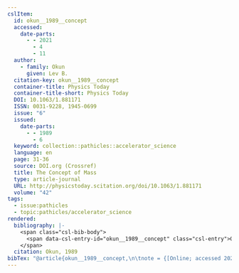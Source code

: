 ```yaml
---
cslItem:
  id: okun__1989__concept
  accessed:
    date-parts:
      - - 2021
        - 4
        - 11
  author:
    - family: Okun
      given: Lev B.
  citation-key: okun__1989__concept
  container-title: Physics Today
  container-title-short: Physics Today
  DOI: 10.1063/1.881171
  ISSN: 0031-9228, 1945-0699
  issue: "6"
  issued:
    date-parts:
      - - 1989
        - 6
  keyword: collection::pathicles::accelerator_science
  language: en
  page: 31-36
  source: DOI.org (Crossref)
  title: The Concept of Mass
  type: article-journal
  URL: http://physicstoday.scitation.org/doi/10.1063/1.881171
  volume: "42"
tags:
  - issue:pathicles
  - topic:pathicles/accelerator_science
rendered:
  bibliography: |-
    <span class="csl-bib-body">
      <span data-csl-entry-id="okun__1989__concept" class="csl-entry">Okun, L. B. 1989. The Concept of Mass. <i>Physics Today</i>, <i>42</i>(6), 31–36. <a href='https://doi.org/10.1063/1.881171'>https://doi.org/10.1063/1.881171</a></span>
    </span>
  citation: Okun, 1989
bibTex: "@article{okun__1989__concept,\n\tnote = {[Online; accessed 2021-04-11]},\n\tauthor = {Okun, Lev B.},\n\tjournal = {Physics Today},\n\tnumber = {6},\n\tyear = {1989},\n\tmonth = {6},\n\tpages = {31--36},\n\ttitle = {The {Concept} of {Mass}},\n\thowpublished = {http://physicstoday.scitation.org/doi/10.1063/1.881171},\n\tvolume = {42},\n}\n\n"
---
```

